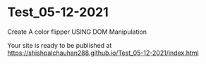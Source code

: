 # Test_05-12-2021
Create A color flipper USING DOM Manipulation 

Your site is ready to be published at https://shishpalchauhan288.github.io/Test_05-12-2021/index.html
